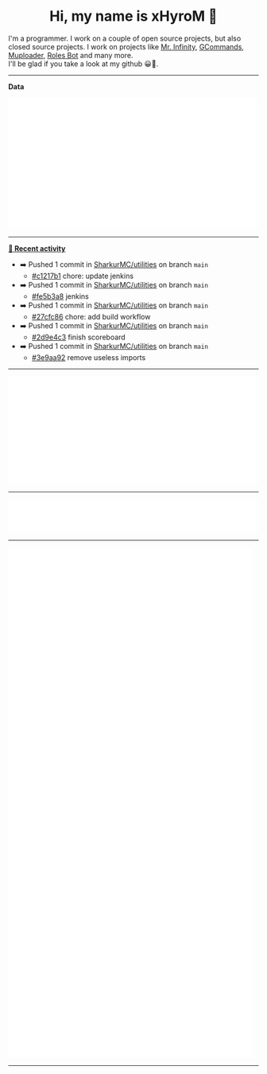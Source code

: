 <p align="center">
    <!-- <img src="https://avatars.githubusercontent.com/u/56601352" width="192" alt="hyro's pfp" /> -->
    <h1 align="center">Hi, my name is xHyroM 👋</h1>
</p>

I'm a programmer. I work on a couple of open source projects, but also closed source projects. I work on projects like [Mr. Infinity](https://discord.com/oauth2/authorize?client_id=720321585625694239&scope=bot%20applications.commands&permissions=8&redirect_uri=https://blobs.gq/imanager&prompt=consent&response_type=code), [GCommands](https://github.com/Garlic-Team/GCommands), [Muploader](https://github.com/xHyroM/Muploder), [Roles Bot](https://github.com/xHyroM/roles-bot) and many more.  
I'll be glad if you take a look at my github 😀👀.

___
**Data**

<img src="https://github.com/xHyroM/xHyroM/blob/master/.cache/base.svg">

___

**[📰 Recent activity](https://github.com/xHyroM)**
* ➡️ Pushed 1 commit in [SharkurMC/utilities](https://github.com/SharkurMC/utilities) on branch `main`
  * [#c1217b1](https://github.com/SharkurMC/utilities/commit/c1217b1) chore: update jenkins
* ➡️ Pushed 1 commit in [SharkurMC/utilities](https://github.com/SharkurMC/utilities) on branch `main`
  * [#fe5b3a8](https://github.com/SharkurMC/utilities/commit/fe5b3a8) jenkins
* ➡️ Pushed 1 commit in [SharkurMC/utilities](https://github.com/SharkurMC/utilities) on branch `main`
  * [#27cfc86](https://github.com/SharkurMC/utilities/commit/27cfc86) chore: add build workflow
* ➡️ Pushed 1 commit in [SharkurMC/utilities](https://github.com/SharkurMC/utilities) on branch `main`
  * [#2d9e4c3](https://github.com/SharkurMC/utilities/commit/2d9e4c3) finish scoreboard
* ➡️ Pushed 1 commit in [SharkurMC/utilities](https://github.com/SharkurMC/utilities) on branch `main`
  * [#3e9aa92](https://github.com/SharkurMC/utilities/commit/3e9aa92) remove useless imports


___

<img src="https://github.com/xHyroM/xHyroM/blob/master/.cache/isocalendar.svg">

___

<img src="https://github.com/xHyroM/xHyroM/blob/master/.cache/languages.svg">

___

<img src="https://github.com/xHyroM/xHyroM/blob/master/.cache/achievements.svg">

___
